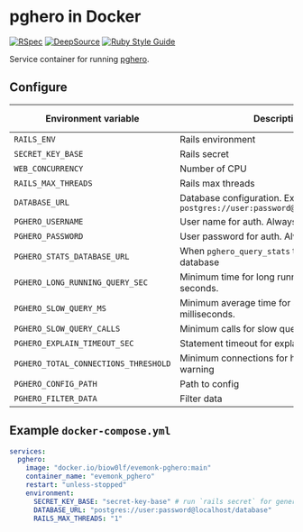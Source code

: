 # pghero in Docker

[![RSpec](https://github.com/evemonk/pghero/actions/workflows/rspec.yml/badge.svg)](https://github.com/evemonk/pghero/actions/workflows/rspec.yml)
[![DeepSource](https://static.deepsource.io/deepsource-badge-light-mini.svg)](https://deepsource.io/gh/evemonk/pghero/?ref=repository-badge)
[![Ruby Style Guide](https://img.shields.io/badge/code_style-standard-brightgreen.svg)](https://github.com/standardrb/standard)

Service container for running [pghero](https://github.com/ankane/pghero).

## Configure

| Environment variable                 | Description                                                                    | Default             | Default in container |
|--------------------------------------|--------------------------------------------------------------------------------|---------------------|----------------------|
| `RAILS_ENV`                          | Rails environment                                                              | `development`       | `production`         |
| `SECRET_KEY_BASE`                    | Rails secret                                                                   | not set             | not set              |
| `WEB_CONCURRENCY`                    | Number of CPU                                                                  | not set             | not set              |
| `RAILS_MAX_THREADS`                  | Rails max threads                                                              | `3`                 | as default           |
| `DATABASE_URL`                       | Database configuration. Example: `postgres://user:password@localhost/database` | not set             | not set              |
| `PGHERO_USERNAME`                    | User name for auth. Always set!                                                | not set             | not set              |
| `PGHERO_PASSWORD`                    | User password for auth. Always set!                                            | not set             | not set              |
| `PGHERO_STATS_DATABASE_URL`          | When `pghero_query_stats` table in another database                            | not set             | not set              |
| `PGHERO_LONG_RUNNING_QUERY_SEC`      | Minimum time for long running queries. In seconds.                             | `60`                | as default           |
| `PGHERO_SLOW_QUERY_MS`               | Minimum average time for slow queries. In milliseconds.                        | `20`                | as default           |
| `PGHERO_SLOW_QUERY_CALLS`            | Minimum calls for slow queries                                                 | `100`               | as default           |
| `PGHERO_EXPLAIN_TIMEOUT_SEC`         | Statement timeout for explain. In seconds.                                     | `10`                | as default           |
| `PGHERO_TOTAL_CONNECTIONS_THRESHOLD` | Minimum connections for high connections warning                               | `500`               | as default           |
| `PGHERO_CONFIG_PATH`                 | Path to config                                                                 | `config/pghero.yml` | as default           |
| `PGHERO_FILTER_DATA`                 | Filter data                                                                    | not set             | as default           |

## Example `docker-compose.yml`

```yaml
services:
  pghero:
    image: "docker.io/biow0lf/evemonk-pghero:main"
    container_name: "evemonk_pghero"
    restart: "unless-stopped"
    environment:
      SECRET_KEY_BASE: "secret-key-base" # run `rails secret` for generate new
      DATABASE_URL: "postgres://user:password@localhost/database"
      RAILS_MAX_THREADS: "1"
```
